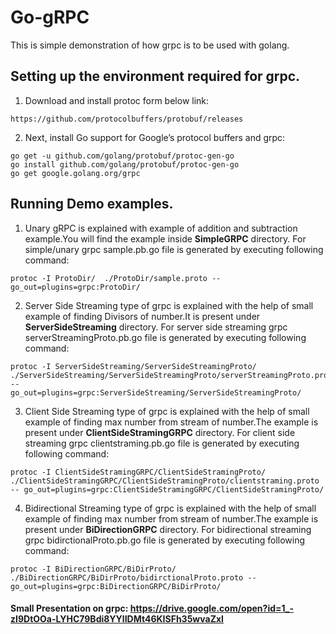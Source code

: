 # Go-gRPC
This is simple demonstration of how grpc is to be used with golang.

## Setting up the environment required for grpc.
1. Download and install protoc form below link:
  ~~~ 
  https://github.com/protocolbuffers/protobuf/releases
  ~~~
2. Next, install Go support for Google’s protocol buffers and grpc:
  ~~~
  go get -u github.com/golang/protobuf/protoc-gen-go
  go install github.com/golang/protobuf/protoc-gen-go
  go get google.golang.org/grpc
  ~~~

## Running Demo examples.
1. Unary gRPC is explained with example of addition and subtraction example.You will find the example inside __SimpleGRPC__ directory.
For simple/unary grpc sample.pb.go file is generated by executing following command:
 ~~~ 
 protoc -I ProtoDir/  ./ProtoDir/sample.proto --go_out=plugins=grpc:ProtoDir/ 
 ~~~ 

2. Server Side Streaming type of grpc is explained with the help of small example of finding Divisors of number.It is present under __ServerSideStreaming__ directory.
For server side streaming grpc serverStreamingProto.pb.go file is generated by executing following command:
 ~~~
 protoc -I ServerSideStreaming/ServerSideStreamingProto/     ./ServerSideStreaming/ServerSideStreamingProto/serverStreamingProto.proto --    go_out=plugins=grpc:ServerSideStreaming/ServerSideStreamingProto/
 ~~~

3. Client Side Streaming type of grpc is explained with the help of small example of finding max number from stream of number.The example is present under __ClientSideStramingGRPC__ directory.
For client side streaming grpc clientstraming.pb.go file is generated by executing following command:
 ~~~
 protoc -I ClientSideStramingGRPC/ClientSideStramingProto/ ./ClientSideStramingGRPC/ClientSideStramingProto/clientstraming.proto -- go_out=plugins=grpc:ClientSideStramingGRPC/ClientSideStramingProto/
 ~~~ 

4. Bidirectional Streaming type of grpc is explained with the help of small example of finding max number from stream of number.The example is present under __BiDirectionGRPC__ directory.
For bidirectional streaming grpc bidirctionalProto.pb.go file is generated by executing following command:
 ~~~
 protoc -I BiDirectionGRPC/BiDirProto/  ./BiDirectionGRPC/BiDirProto/bidirctionalProto.proto --go_out=plugins=grpc:BiDirectionGRPC/BiDirProto/
 ~~~
 
 
#### Small Presentation on grpc: https://drive.google.com/open?id=1_-zI9DtOOa-LYHC79Bdi8YYlIDMt46KISFh35wvaZxI
